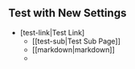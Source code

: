 ## Test with New Settings

* [test-link|Test Link]  
    * [[test-sub|Test Sub Page]]
    * [[markdown|markdown]]
    * 
